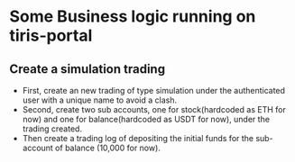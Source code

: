 # Some Business logic running on tiris-portal

## Create a simulation trading
- First, create an new trading of type simulation under the authenticated user with a unique name to avoid a clash.
- Second, create two sub accounts, one for stock(hardcoded as ETH for now) and one for balance(hardcoded as USDT for now), under the trading created.
- Then create a trading log of depositing the initial funds for the sub-account of balance (10,000 for now).
